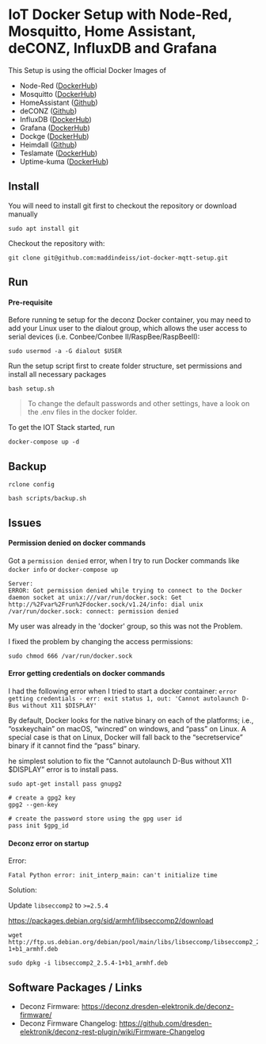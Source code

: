 # IoT Docker Setup with Node-Red, Mosquitto, Home Assistant, deCONZ, InfluxDB and Grafana

This Setup is using the official Docker Images of
* Node-Red ([DockerHub](https://hub.docker.com/r/nodered/node-red/))
* Mosquitto ([DockerHub](https://hub.docker.com/_/eclipse-mosquitto/))
* HomeAssistant ([Github](https://github.com/home-assistant/core/pkgs/container/raspberrypi4-homeassistant))
* deCONZ ([Github](https://github.com/deconz-community/deconz-docker/pkgs/container/deconz-docker))
* InfluxDB ([DockerHub](https://hub.docker.com/_/influxdb))
* Grafana ([DockerHub](https://hub.docker.com/r/grafana/grafana/))
* Dockge ([DockerHub](https://hub.docker.com/r/louislam/dockge))
* Heimdall ([Github](https://github.com/linuxserver/docker-heimdall/pkgs/container/heimdall))
* Teslamate ([DockerHub](https://hub.docker.com/r/teslamate/teslamate))
* Uptime-kuma ([DockerHub](https://hub.docker.com/r/louislam/uptime-kuma/))


## Install

You will need to install git first to checkout the repository or download manually

```
sudo apt install git
```

Checkout the repository with:

```
git clone git@github.com:maddindeiss/iot-docker-mqtt-setup.git 
```


## Run

#### Pre-requisite
Before running te setup for the deconz Docker container, you may need to add your Linux user to the dialout group, which allows the user access to serial devices (i.e. Conbee/Conbee II/RaspBee/RaspBeeII):
```
sudo usermod -a -G dialout $USER
```

Run the setup script first to create folder structure, set permissions and install all necessary packages

```
bash setup.sh
```

> To change the default passwords and other settings, have a look on the .env files in the docker folder.

To get the IOT Stack started, run 

```
docker-compose up -d
```

## Backup

```
rclone config
```

```
bash scripts/backup.sh
```


## Issues

#### Permission denied on docker commands

Got a ```permission denied``` error, when I try to run Docker commands like ```docker info``` or ```docker-compose up```
```
Server:
ERROR: Got permission denied while trying to connect to the Docker daemon socket at unix:///var/run/docker.sock: Get http://%2Fvar%2Frun%2Fdocker.sock/v1.24/info: dial unix /var/run/docker.sock: connect: permission denied
```

My user was already in the 'docker' group, so this was not the Problem.

I fixed the problem by changing the access permissions:
```
sudo chmod 666 /var/run/docker.sock
```

#### Error getting credentials on docker commands
I had the following error when I tried to start a docker container: 
```error getting credentials - err: exit status 1, out: 'Cannot autolaunch D-Bus without X11 $DISPLAY'```

By default, Docker looks for the native binary on each of the platforms; i.e., “osxkeychain” on macOS, “wincred” on windows, and “pass” on Linux. A special case is that on Linux, Docker will fall back to the “secretservice” binary if it cannot find the “pass” binary.

he simplest solution to fix the “Cannot autolaunch D-Bus without X11 $DISPLAY” error is to install pass.

```
sudo apt-get install pass gnupg2

# create a gpg2 key
gpg2 --gen-key

# create the password store using the gpg user id
pass init $gpg_id
```

#### Deconz error on startup

Error:
```
Fatal Python error: init_interp_main: can't initialize time
```

Solution: 

Update ```libseccomp2``` to ```>=2.5.4```

https://packages.debian.org/sid/armhf/libseccomp2/download

```
wget http://ftp.us.debian.org/debian/pool/main/libs/libseccomp/libseccomp2_2.5.4-1+b1_armhf.deb

sudo dpkg -i libseccomp2_2.5.4-1+b1_armhf.deb

```

## Software Packages / Links

* Deconz Firmware: https://deconz.dresden-elektronik.de/deconz-firmware/
* Deconz Firmware Changelog: https://github.com/dresden-elektronik/deconz-rest-plugin/wiki/Firmware-Changelog
